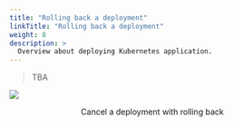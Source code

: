```yaml
---
title: "Rolling back a deployment"
linkTitle: "Rolling back a deployment"
weight: 8
description: >
  Overview about deploying Kubernetes application.
---
```


> TBA

![](/images/cancel-deployment.png)
<p style="text-align: center;">
Cancel a deployment with rolling back
</p>

